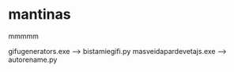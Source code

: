 # mantinas
mmmmm

gifugenerators.exe --> bistamiegifi.py 
masveidapardevetajs.exe --> autorename.py  
